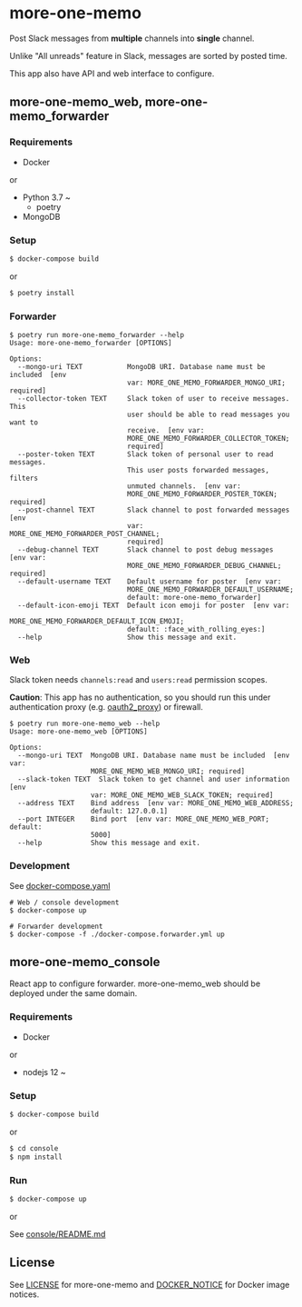 # more-one-memo

Post Slack messages from **multiple** channels into **single** channel.

Unlike "All unreads" feature in Slack, messages are sorted by posted time.

This app also have API and web interface to configure.

## more-one-memo\_web, more-one-memo\_forwarder

### Requirements

- Docker

or

- Python 3.7 ~
  - poetry
- MongoDB

### Setup

```bash
$ docker-compose build
```

or

```bash
$ poetry install
```

### Forwarder

```
$ poetry run more-one-memo_forwarder --help
Usage: more-one-memo_forwarder [OPTIONS]

Options:
  --mongo-uri TEXT           MongoDB URI. Database name must be included  [env
                             var: MORE_ONE_MEMO_FORWARDER_MONGO_URI; required]
  --collector-token TEXT     Slack token of user to receive messages. This
                             user should be able to read messages you want to
                             receive.  [env var:
                             MORE_ONE_MEMO_FORWARDER_COLLECTOR_TOKEN;
                             required]
  --poster-token TEXT        Slack token of personal user to read messages.
                             This user posts forwarded messages, filters
                             unmuted channels.  [env var:
                             MORE_ONE_MEMO_FORWARDER_POSTER_TOKEN; required]
  --post-channel TEXT        Slack channel to post forwarded messages  [env
                             var: MORE_ONE_MEMO_FORWARDER_POST_CHANNEL;
                             required]
  --debug-channel TEXT       Slack channel to post debug messages  [env var:
                             MORE_ONE_MEMO_FORWARDER_DEBUG_CHANNEL; required]
  --default-username TEXT    Default username for poster  [env var:
                             MORE_ONE_MEMO_FORWARDER_DEFAULT_USERNAME;
                             default: more-one-memo_forwarder]
  --default-icon-emoji TEXT  Default icon emoji for poster  [env var:
                             MORE_ONE_MEMO_FORWARDER_DEFAULT_ICON_EMOJI;
                             default: :face_with_rolling_eyes:]
  --help                     Show this message and exit.
```

### Web

Slack token needs `channels:read` and `users:read` permission scopes.

**Caution**: This app has no authentication, so you should run this under authentication proxy (e.g. [oauth2_proxy](https://github.com/pusher/oauth2_proxy)) or firewall.

```
$ poetry run more-one-memo_web --help
Usage: more-one-memo_web [OPTIONS]

Options:
  --mongo-uri TEXT  MongoDB URI. Database name must be included  [env var:
                    MORE_ONE_MEMO_WEB_MONGO_URI; required]
  --slack-token TEXT  Slack token to get channel and user information  [env
                    var: MORE_ONE_MEMO_WEB_SLACK_TOKEN; required]
  --address TEXT    Bind address  [env var: MORE_ONE_MEMO_WEB_ADDRESS;
                    default: 127.0.0.1]
  --port INTEGER    Bind port  [env var: MORE_ONE_MEMO_WEB_PORT; default:
                    5000]
  --help            Show this message and exit.
```

### Development

See [docker-compose.yaml](./docker-compose.yaml)

```console
# Web / console development
$ docker-compose up
```

```console
# Forwarder development
$ docker-compose -f ./docker-compose.forwarder.yml up
```

## more-one-memo\_console

React app to configure forwarder. more-one-memo_web should be deployed under the same domain.

### Requirements

- Docker

or

- nodejs 12 ~

### Setup

```bash
$ docker-compose build
```

or

```bash
$ cd console
$ npm install
```

### Run

```bash
$ docker-compose up
```

or

See [console/README.md](./console/README.md)

## License

See [LICENSE](./LICENSE) for more-one-memo and [DOCKER_NOTICE](https://github.com/nonylene/more-one-memo/blob/main/DOCKER_NOTICE) for Docker image notices.
